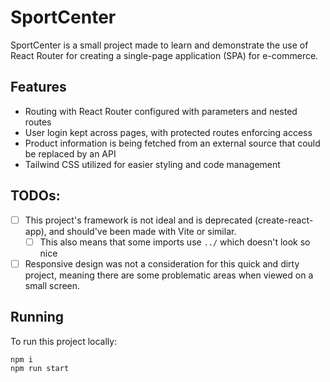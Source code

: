 # SportCenter

SportCenter is a small project made to learn and demonstrate the use of React Router for creating a single-page application (SPA) for e-commerce.

## Features
- Routing with React Router configured with parameters and nested routes
- User login kept across pages, with protected routes enforcing access
- Product information is being fetched from an external source that could be replaced by an API
- Tailwind CSS utilized for easier styling and code management 

## TODOs:

- [ ] This project's framework is not ideal and is deprecated (create-react-app), and should've been made with Vite or similar.
    - [ ] This also means that some imports use `../` which doesn't look so nice
- [ ] Responsive design was not a consideration for this quick and dirty project, meaning there are some problematic areas when viewed on a small screen.

## Running
To run this project locally:
```sh
npm i 
npm run start
```
